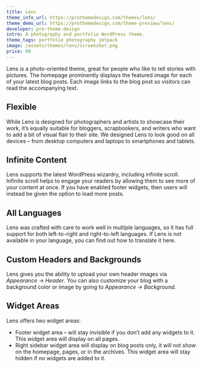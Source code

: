 ```yaml
---
title: Lens
theme_info_url: https://prothemedesign.com/themes/lens/
theme_demo_url: https://prothemedesign.com/theme-preview/lens/
developer: pro-theme-design
intro: A photography and portfolio WordPress theme.
theme_tags: portfolio photography jetpack
image: /assets/themes/lens/screenshot.png
price: 99
---
```


Lens is a photo-oriented theme, great for people who like to tell stories with pictures. The homepage prominently displays the featured image for each of your latest blog posts.&nbsp;Each image links to the blog post so visitors can read the accompanying text.

## Flexible

While Lens is designed for photographers and artists to showcase their work, it’s equally suitable for bloggers, scrapbookers, and writers who want to add a bit of visual flair to their site.
We designed Lens to look good on all devices – from desktop computers and laptops to smartphones and tablets.

## Infinite Content

Lens supports the latest WordPress wizardry, including infinite scroll. Infinite scroll helps to engage your readers by allowing them to see more of your content at once. If you have enabled footer widgets, then users will instead be given the option to load more posts.

## All Languages

Lens was crafted with care to work well in multiple languages, so it has full support for both left-to-right and right-to-left languages. If Lens is not available in your language, you can find out how to translate it here.

## Custom Headers and Backgrounds

Lens gives you the ability to upload your own header images via <em>Appearance → Header</em>. You can also customize your blog with a background color or image by going to <em>Appearance → Background</em>.

## Widget Areas

Lens offers two widget areas:

* Footer widget area – will stay invisible if you don’t add any widgets to it. This widget area will display on all pages.
* Right sidebar widget area will display on blog posts only, it will not show on the homepage, pages, or in the archives. This widget area will stay hidden if no widgets are added to it.

